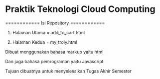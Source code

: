 <h1>Praktik Teknologi Cloud Computing</h1>

============ Isi Repository ============ </br>

1. Halaman Utama = add_to_cart.html </br>

2. Halaman Kedua = my_troly.html </br>

Dibuat menggunakan bahasa markup yaitu html </br>

Dan juga bahasa pemrograman yaitu Javascript </br>

Tujuan dibuatnya untuk menyelesaikan Tugas Akhir Semester </br>